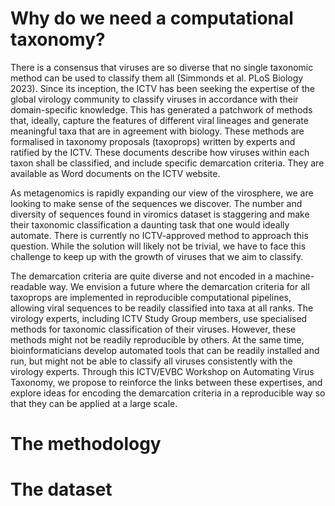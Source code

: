# Why do we need a computational taxonomy?

There is a consensus that viruses are so diverse that no single
taxonomic method can be used to classify them all (Simmonds et
al. PLoS Biology 2023). Since its inception, the ICTV has been seeking
the expertise of the global virology community to classify viruses in
accordance with their domain-specific knowledge. This has generated a
patchwork of methods that, ideally, capture the features of different
viral lineages and generate meaningful taxa that are in agreement with
biology. These methods are formalised in taxonomy proposals
(taxoprops) written by experts and ratified by the ICTV. These
documents describe how viruses within each taxon shall be classified,
and include specific demarcation criteria. They are available as Word
documents on the ICTV website.

As metagenomics is rapidly expanding our view of the virosphere, we
are looking to make sense of the sequences we discover. The number and
diversity of sequences found in viromics dataset is staggering and
make their taxonomic classification a daunting task that one would
ideally automate. There is currently no ICTV-approved method to
approach this question. While the solution will likely not be trivial,
we have to face this challenge to keep up with the growth of viruses
that we aim to classify.

The demarcation criteria are quite diverse and not encoded in a
machine-readable way. We envision a future where the demarcation
criteria for all taxoprops are implemented in reproducible
computational pipelines, allowing viral sequences to be readily
classified into taxa at all ranks. The virology experts, including
ICTV Study Group members, use specialised methods for taxonomic
classification of their viruses. However, these methods might not be
readily reproducible by others. At the same time, bioinformaticians
develop automated tools that can be readily installed and run, but
might not be able to classify all viruses consistently with the
virology experts. Through this ICTV/EVBC Workshop on Automating Virus
Taxonomy, we propose to reinforce the links between these expertises,
and explore ideas for encoding the demarcation criteria in a
reproducible way so that they can be applied at a large scale.

# The methodology

# The dataset

